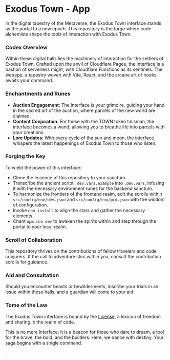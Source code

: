 # Exodus Town - App

In the digital tapestry of the Metaverse, the Exodus Town interface stands as the portal to a new epoch. This repository is the forge where code alchemists shape the tools of interaction with Exodus Town.

### Codex Overview

Within these digital halls lies the machinery of interaction for the settlers of Exodus Town. Crafted upon the anvil of Cloudflare Pages, the interface is a bastion of serverless might, with Cloudflare Functions as its sentinels. The webapp, a tapestry woven with Vite, React, and the arcane art of hooks, awaits your command.

### Enchantments and Runes

- **Auction Engagement**: The interface is your grimoire, guiding your hand in the sacred art of the auction, where parcels of the new world are claimed.
- **Content Conjuration**: For those with the TOWN token talisman, the interface becomes a wand, allowing you to breathe life into parcels with your creations.
- **Lore Updates**: With every cycle of the sun and moon, the interface whispers the latest happenings of Exodus Town to those who listen.

### Forging the Key

To wield the power of this interface:

- Clone the essence of this repository to your sanctum.
- Transcribe the ancient script `.dev.vars.example` into `.dev.vars`, infusing it with the necessary environment runes for the backend sanctum.
- To harmonize the frontiers of the frontend realm, edit the scrolls within `src/config/env/dev.json` and `src/config/env/prd.json` with the wisdom of configuration.
- Invoke `npm install` to align the stars and gather the necessary elements.
- Chant `npm run dev` to awaken the spirits within and step through the portal to your local realm.

### Scroll of Collaboration

This repository thrives on the contributions of fellow travelers and code conjurers. If the call to adventure stirs within you, consult the contribution scrolls for guidance.

### Aid and Consultation

Should you encounter beasts or bewilderments, inscribe your trials in an issue within these halls, and a guardian will come to your aid.

### Tome of the Law

The Exodus Town interface is bound by the [License](/LICENSE), a lexicon of freedom and sharing in the realm of code.

This is no mere interface; it is a beacon for those who dare to dream, a tool for the brave, the bold, and the builders. Here, we dance with destiny. Your saga begins with a single command.

.
